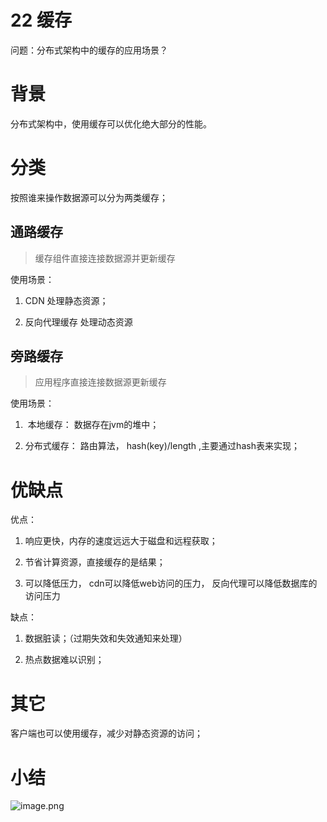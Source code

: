 # 22 缓存


问题：分布式架构中的缓存的应用场景？

# 背景

分布式架构中，使用缓存可以优化绝大部分的性能。


# 分类

按照谁来操作数据源可以分为两类缓存；

## 通路缓存

> 缓存组件直接连接数据源并更新缓存


使用场景：

1. CDN 处理静态资源；

2. 反向代理缓存 处理动态资源

## 旁路缓存

> 应用程序直接连接数据源更新缓存

使用场景：

1.  本地缓存： 数据存在jvm的堆中；

2. 分布式缓存： 路由算法， hash(key)/length ,主要通过hash表来实现；



# 优缺点


优点：

1. 响应更快，内存的速度远远大于磁盘和远程获取；

2. 节省计算资源，直接缓存的是结果；

3. 可以降低压力， cdn可以降低web访问的压力， 反向代理可以降低数据库的访问压力

缺点：

1. 数据脏读；（过期失效和失效通知来处理）

2. 热点数据难以识别；


# 其它

客户端也可以使用缓存，减少对静态资源的访问；


# 小结

![image.png](https://cdn.nlark.com/yuque/0/2020/png/186661/1582532198099-239116a7-20e7-406e-a821-bee283f7ee1f.png#align=left&display=inline&height=1150&name=image.png&originHeight=1150&originWidth=1912&size=241205&status=done&style=none&width=1912)
